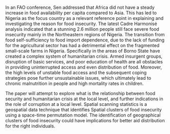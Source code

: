 In an FAO conference, Sen addressed that Africa did not have a steady increase in food availability per capita compared to Asia. This has led to Nigeria as the focus country as a relevant reference point in explaining and investigating the reason for food insecurity. The latest Cadre Harmonisé analysis indicated that a stunning 2.6 million people still face severe food insecurity mainly in the Northeastern regions of Nigeria. The transition from food self-sufficiency to food import dependence, due to the lack of funding for the agricultural sector has had a detrimental effect on the fragmented small-scale farms in Nigeria. Specifically in the areas of Borno State have created a complex system of humanitarian crisis. Armed insurgent groups, disruption of basic services, and poor education of health are all obstacles in providing uninterrupted access and even distribution of food. Moreover, the high levels of unstable food access and the subsequent coping strategies pose further unsustainable issues, which ultimately lead to chronic malnutrition in people and high mortality rates in children. 

The paper will attempt to explore what is the relationship between food security and humanitarian crisis at the local level, and further indications in the role of corruption at a local level. Spatial scanning statistics is a geospatial data technique that identifies Spatial clusters of food insecurity using a space-time permutation model. The identification of geographical clusters of food insecurity could have implications for better aid distribution for the right individuals. 
